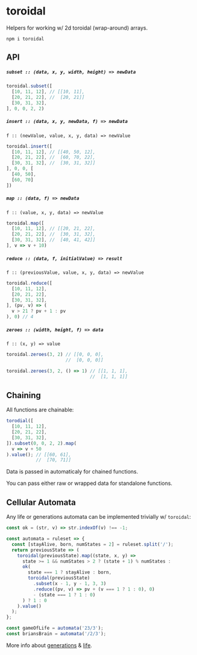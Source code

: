 toroidal
========
Helpers for working w/ 2d toroidal (wrap-around) arrays.

`npm i toroidal`

API
---
##### `subset :: (data, x, y, width, height) => newData`

```js
toroidal.subset([
  [10, 11, 12], // [[10, 11],
  [20, 21, 22], //  [20, 21]]
  [30, 31, 32],
], 0, 0, 2, 2)
```

##### `insert :: (data, x, y, newData, f) => newData`

`f :: (newValue, value, x, y, data) => newValue`

```js
toroidal.insert([
  [10, 11, 12], // [[40, 50, 12],
  [20, 21, 22], //  [60, 70, 22],
  [30, 31, 32], //  [30, 31, 32]]
], 0, 0, [
  [40, 50],
  [60, 70]
])
```

##### `map :: (data, f) => newData`

`f :: (value, x, y, data) => newValue`

```js
toroidal.map([
  [10, 11, 12], // [[20, 21, 22],
  [20, 21, 22], //  [30, 31, 32],
  [30, 31, 32], //  [40, 41, 42]]
], v => v + 10)
```

##### `reduce :: (data, f, initialValue) => result`

`f :: (previousValue, value, x, y, data) => newValue`

```js
toroidal.reduce([
  [10, 11, 12],
  [20, 21, 22],
  [30, 31, 32],
], (pv, v) => (
  v > 21 ? pv + 1 : pv
), 0) // 4
```

##### `zeroes :: (width, height, f) => data`

`f :: (x, y) => value`

```js
toroidal.zeroes(3, 2) // [[0, 0, 0],
                      //  [0, 0, 0]]

toroidal.zeroes(3, 2, () => 1) // [[1, 1, 1],
                               //  [1, 1, 1]]

```

Chaining
--------
All functions are chainable:

```js
torodial([
  [10, 11, 12],
  [20, 21, 22],
  [30, 31, 32],
]).subset(0, 0, 2, 2).map(
  v => v + 50
).value(); // [[60, 61],
           //  [70, 71]]
```

Data is passed in automaticaly for chained functions.

You can pass either raw or wrapped data for standalone functions.

Cellular Automata
-----------------
Any life or generations automata can be implemented trivially w/ `toroidal`:

```js
const ok = (str, v) => str.indexOf(v) !== -1;

const automata = ruleset => {
  const [stayAlive, born, numStates = 2] = ruleset.split('/');
  return previousState => (
    toroidal(previousState).map((state, x, y) =>
      state >= 1 && numStates > 2 ? (state + 1) % numStates :
      ok(
        state === 1 ? stayAlive : born,
        toroidal(previousState)
          .subset(x - 1, y - 1, 3, 3)
          .reduce((pv, v) => pv + (v === 1 ? 1 : 0), 0)
          - (state === 1 ? 1 : 0)
      ) ? 1 : 0
    ).value()
  );
};

const gameOfLife = automata('23/3');
const briansBrain = automata('/2/3');
```

More info about [generations](http://psoup.math.wisc.edu/mcell/rullex_gene.html) & [life](http://psoup.math.wisc.edu/mcell/rullex_life.html).
